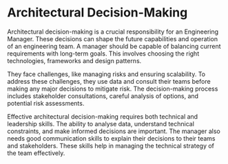 # Architectural Decision-Making

Architectural decision-making is a crucial responsibility for an Engineering Manager. These decisions can shape the future capabilities and operation of an engineering team. A manager should be capable of balancing current requirements with long-term goals. This involves choosing the right technologies, frameworks and design patterns. 

They face challenges, like managing risks and ensuring scalability. To address these challenges, they use data and consult their teams before making any major decisions to mitigate risk. The decision-making process includes stakeholder consultations, careful analysis of options, and potential risk assessments.

Effective architectural decision-making requires both technical and leadership skills. The ability to analyse data, understand technical constraints, and make informed decisions are important. The manager also needs good communication skills to explain their decisions to their teams and stakeholders. These skills help in managing the technical strategy of the team effectively.